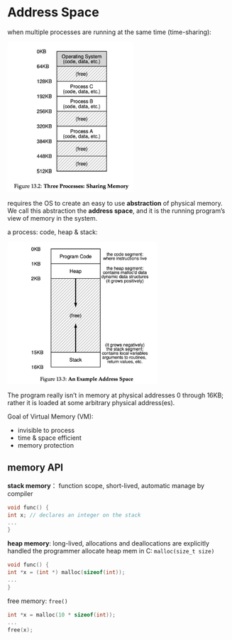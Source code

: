 # Address Space

when multiple processes are running at the same time (time-sharing): 

<img src="Address Space.assets/image-20221009121057826.png" alt="image-20221009121057826" style="zoom:33%;" />

requires the OS to create an easy to use **abstraction** of physical memory. We call this abstraction the **address space**, and it is the running program’s view of memory in the system. 

a process: code, heap & stack:

<img src="Address Space.assets/image-20221009121552088.png" alt="image-20221009121552088" style="zoom:33%;" />

The program really isn’t in memory at physical addresses 0 through 16KB; rather it is loaded at some arbitrary physical address(es). 

Goal of Virtual Memory (VM):
- invisible to process
- time & space efficient
- memory protection 

## memory API

**stack memory**： function scope, short-lived, automatic manage by compiler

```c++
void func() {
int x; // declares an integer on the stack
...
}
```



**heap memory**: long-lived, allocations and deallocations are explicitly handled the programmer
allocate heap mem in C: `malloc(size_t size)`

```c++
void func() {
int *x = (int *) malloc(sizeof(int));
...
}
```

free memory: `free()`

```c++
int *x = malloc(10 * sizeof(int));
...
free(x);
```


